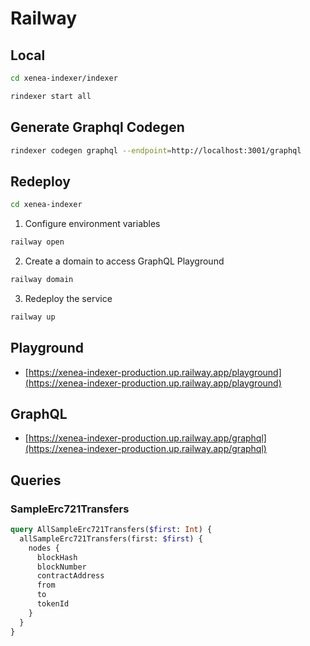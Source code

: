 # Railway

## Local

```bash
cd xenea-indexer/indexer
```

```bash
rindexer start all
```

## Generate Graphql Codegen

```bash
rindexer codegen graphql --endpoint=http://localhost:3001/graphql
```

## Redeploy

```bash
cd xenea-indexer
```

1. Configure environment variables

  ```bash
  railway open
  ```

2. Create a domain to access GraphQL Playground

  ```bash
  railway domain
  ```

3. Redeploy the service

  ```bash
  railway up
  ```


## Playground

- [https://xenea-indexer-production.up.railway.app/playground](https://xenea-indexer-production.up.railway.app/playground)

## GraphQL

- [https://xenea-indexer-production.up.railway.app/graphql](https://xenea-indexer-production.up.railway.app/graphql)

## Queries

### SampleErc721Transfers

```graphql
query AllSampleErc721Transfers($first: Int) {
  allSampleErc721Transfers(first: $first) {
    nodes {
      blockHash
      blockNumber
      contractAddress
      from
      to
      tokenId
    }
  }
}
```
